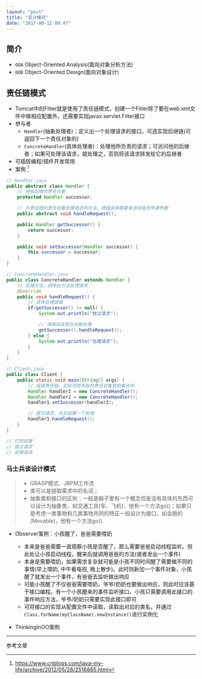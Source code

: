 ```yaml
---
layout: "post"
title: "设计模式"
date: "2017-08-12 09:47"
---
```


## 简介

- `OOA` Object-Oriented Analysis(面向对象分析方法)
- `OOD` Object-Oriented Design(面向对象设计)

## 责任链模式

- Tomcat中的Filter就是使用了责任链模式，创建一个Filter除了要在web.xml文件中做相应配置外，还需要实现javax.servlet.Filter接口
- 参与者
    - `Handler`(抽象处理者)：定义出一个处理请求的接口。可选实现后继链(可返回下一个责任对象的)
    - `ConcreteHandler`(具体处理者)：处理他所负责的请求；可访问他的后继者；如果可处理该请求，就处理之，否则将该请求转发给它的后继者
- 可插拔编程/插件开发常用
- 案例 [^1]

```java
// Handler.java
public abstract class Handler {
    // 持有后继的责任对象
    protected Handler successor;

    // 示意后继的责任对象处理请求的方法。根据具体需要来选择是否传递参数
    public abstract void handleRequest();

    public Handler getSuccessor() {
        return successor;
    }

    public void setSuccessor(Handler successor) {
        this.successor = successor;
    }
}

// ConcreteHandler.java
public class ConcreteHandler extends Handler {
    // 处理方法，调用此方法处理请求
    @Override
    public void handleRequest() {
        // 具体处理逻辑
        if(getSuccessor() != null) {
            System.out.println("放过请求");

            // 调用后续责任对象处理
            getSuccessor().handleRequest();
        } else {
            System.out.println("处理请求");
        }
    }
}

// Client.java
public class Client {
    public static void main(String[] args) {
        // 组装责任链。实际可将所有的责任对象放到集合中
        Handler handler1 = new ConcreteHandler();
        Handler handler2 = new ConcreteHandler();
        handler1.setSuccessor(handler2);

        // 提交请求，先交由第一个处理
        handler1.handleRequest();
    }
}

// 打印结果：
// 放过请求
// 处理请求
```


### 马士兵谈设计模式

> - GRASP模式、JBPM工作流
> - 类可以是提取需求中的名词；
> - 抽象类和接口的区别：一般是脑子里有一个概念但是没有具体的东西可以设计为抽象类，如交通工具(车、飞机)，他有一个方法go()；如果只是考虑一类事物和几类事物共同的特征一般设计为接口，如会跑的(Movable)，他有一个方法go().

- Observer案例：小孩醒了，爸爸需要喂奶
    - 本来是爸爸需要一直观察小孩是否醒了，那么需要爸爸启动线程监听。但此处让小孩启动线程，醒来后就调用爸爸的方法(或者发出一个事件)
    - 本身是需要喂奶，如果需求复杂就可能是小孩不同时间醒了需要做不同的事情(早上喂奶, 中午看电视, 晚上散步)。此时则新加一个事件对象，小孩醒了就发出一个事件，有爸爸去监听做出响应
    - 可能小孩醒了不仅爸爸需要喂奶，爷爷/奶奶也要做出响应，则此时应该基于接口编程。有一个小孩醒来的事件监听接口，小孩只需要调用此接口的事件响应方法，爷爷/奶奶只需要实现此接口即可
    - 可将接口的实现从配置文件中读取，读取出对应的类名，并通过`Class.forName(myClassName).newInstance()`进行实例化

- ThinkingInOO案例





























---

参考文章

[^1]: https://www.cnblogs.com/java-my-life/archive/2012/05/28/2516865.html


